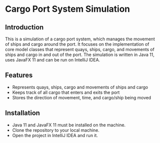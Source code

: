 # Cargo Port System Simulation

## Introduction

This is a simulation of a cargo port system, which manages the movement of ships and cargo around the port. It focuses on the implementation of core model classes that represent quays, ships, cargo, and movements of ships and cargo in and out of the port. The simulation is written in Java 11, uses JavaFX 11 and can be run on IntelliJ IDEA.

## Features

* Represents quays, ships, cargo and movements of ships and cargo
* Keeps track of all cargo that enters and exits the port
* Stores the direction of movement, time, and cargo/ship being moved

## Installation
* Java 11 and JavaFX 11 must be installed on the machine.
* Clone the repository to your local machine.
* Open the project in IntelliJ IDEA and run it.
